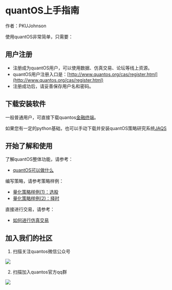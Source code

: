 # quantOS上手指南

作者：PKUJohnson

使用quantOS非常简单，只需要：

## 用户注册

+ 注册成为quantOS用户，可以使用数据、仿真交易、论坛等线上资源。
+ quantOS用户注册入口是：[http://www.quantos.org/cas/register.html](http://www.quantos.org/cas/register.html)
+ 注册成功后，请妥善保存用户名和密码。

## 下载安装软件

一般普通用户，可直接下载quantos[金融终端](https://www.quantos.org/terminal.html)。

如果您有一定的python基础，也可以手动下载并安装quantOS策略研究系统[JAQS](https://github.com/quantOS-org/JAQS/blob/master/doc/install.md)

## 开始了解和使用

了解quantOS整体功能，请参考：

+ [quantOS可以做什么](https://github.com/quantOS-org/quantOSUserGuide/blob/master/architect.md)

编写策略，请参考策略样例：

+ [量化策略样例(1)：选股](https://github.com/quantOS-org/quantOSUserGuide/blob/master/strategy_tutorial_1_alpha.md)
+ [量化策略样例(2)：择时](https://github.com/quantOS-org/quantOSUserGuide/blob/master/strategy_tutorial_2_timing.md)

直接进行交易，请参考：

+ [如何进行仿真交易](https://github.com/quantOS-org/quantOSUserGuide/blob/master/tradesimguide.md)

## 加入我们的社区

1. 扫描关注quantos微信公众号

![](https://github.com/quantOS-org/quantOSUserGuide/blob/master/assets/quantos.jpg?raw=true)

2. 扫描加入quantos官方qq群

![](https://github.com/quantOS-org/quantOSUserGuide/blob/master/assets/quantos-qq.jpg?raw=true)

